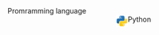 <div>
  <span>Promramming language </span>
  <div style='display: flex; justify-content: center; align-items: left;'>
    <img src='./python-svgrepo-com.svg' style='width: 1.5rem; height: 1.5rem' />
    <span>Python</span>
  </div>
</div>
